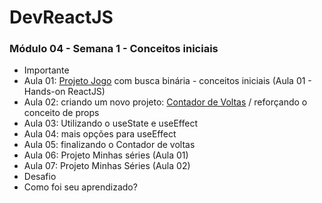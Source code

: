 # DevReactJS

### Módulo 04 - Semana 1 - Conceitos iniciais
- Importante
- Aula 01: [Projeto Jogo](https://github.com/RenatoSiqueira/DevReactJs_JogoBinario) com busca binária - conceitos iniciais (Aula 01 - Hands-on ReactJS)
- Aula 02: criando um novo projeto: [Contador de Voltas](https://github.com/RenatoSiqueira/DevReactJs_ContadorVoltas) / reforçando o conceito de props
- Aula 03: Utilizando o useState e useEffect
- Aula 04: mais opções para useEffect
- Aula 05: finalizando o Contador de voltas
- Aula 06: Projeto Minhas séries (Aula 01)
- Aula 07: Projeto Minhas Séries (Aula 02)
- Desafio
- Como foi seu aprendizado?